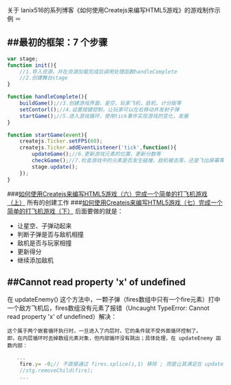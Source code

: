 关于 lanix516的系列博客《如何使用Createjs来编写HTML5游戏》的游戏制作示例
＝

##最初的框架：7 个步骤
-
```Javascript
var stage;
function init(){
    //1.导入资源，并在资源加载完成后调用处理函数handleComplete  
    //2.创建舞台stage
}

function handleComplete(){
    buildGame();//3.创建游戏界面，星空，玩家飞机，敌机，计分版等
    setContorl();//4.设置按键控制，让玩家可以左右移动并发射子弹
    startGame();//5.进入游戏循环，使用tick事件实现游戏的变化，发展
}

function startGame(event){
    createjs.Ticker.setFPS(60);
    createjs.Ticker.addEventListener('tick',function(){
        updateGame();//6.更新游戏元素的位置，更新分数等
        checkGame();//7.检查游戏中的元素是否发生碰撞，敌机被击落，还是飞出屏幕等等
        stage.update();
    });
}
```

###[如何使用Createjs来编写HTML5游戏（六）完成一个简单的打飞机游戏（上）][lanix516-article-6]
所有的创建工作
###[如何使用Createjs来编写HTML5游戏（七）完成一个简单的打飞机游戏（下）][lanix516-article-7]
后面要做的就是：
* 让星空、子弹动起来
* 判断子弹是否与敌机相撞
* 敌机是否与玩家相撞
* 更新得分
* 继续添加敌机

##Cannot read property 'x' of undefined
-
在 updateEnemy() 这个方法中，一颗子弹（fires数组中只有一个fire元素）打中一个敌方飞机后，fires数组没有元素了报错（Uncaught TypeError: Cannot read property 'x' of undefined）解决：

```
这个属于两个嵌套循环执行时，一旦进入了内层时，它的条件就不受外面循环控制了。
即，在内层循环时去掉数组元素对象，但内部循环没有跳出；具体处理，在 updateEnemy 函数内部：
```

```Javascript
   ...
    fire.y= -0;// 不直接通过 fires.splice(i,1) 移除 ; 而是让其满足在 updateFire 函数的移除条件，即可
    //stg.removeChild(fire);
    ...
```


[lanix516-article-6]:http://blog.csdn.net/lanix516/article/details/47357747
[lanix516-article-7]:http://blog.csdn.net/lanix516/article/details/47382401
